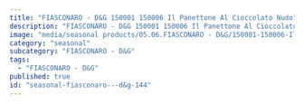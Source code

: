 ```yaml
---
title: "FIASCONARO - D&G 150001 150006 Il Panettone Al Cioccolato Nudo"
description: "FIASCONARO - D&G 150001 150006 Il Panettone Al Cioccolato Nudo"
image: "media/seasonal products/05.06.FIASCONARO - D&G/150001-150006-Il-panettone-al-cioccolato-nudo.jpg"
category: "seasonal"
subcategory: "FIASCONARO - D&G"
tags:
  - "FIASCONARO - D&G"
published: true
id: "seasonal-fiasconaro---d&g-144"
---
```

